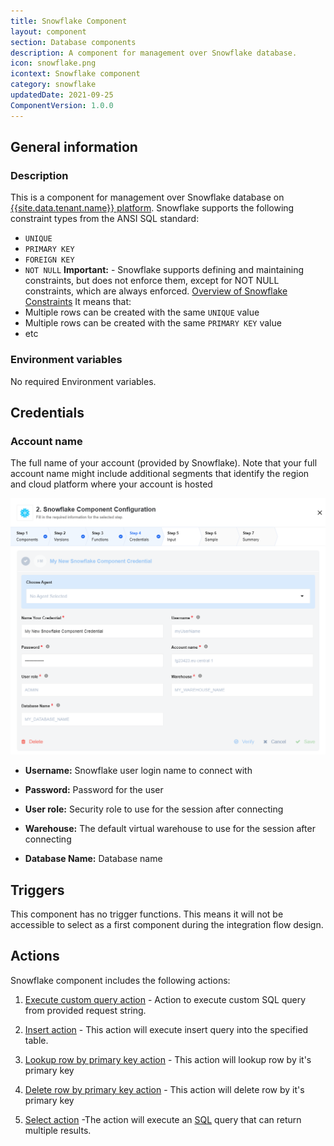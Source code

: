 ```yaml
---
title: Snowflake Component
layout: component
section: Database components
description: A component for management over Snowflake database.
icon: snowflake.png
icontext: Snowflake component
category: snowflake
updatedDate: 2021-09-25
ComponentVersion: 1.0.0
---
```


## General information

### Description

This is a component for management over Snowflake database on [{{site.data.tenant.name}} platform](http://www.{{site.data.tenant.name}}).
Snowflake supports the following constraint types from the ANSI SQL standard:
 - `UNIQUE`
 - `PRIMARY KEY`
 - `FOREIGN KEY`
 - `NOT NULL`
**Important:** - Snowflake supports defining and maintaining constraints, but does not enforce them, except for NOT NULL constraints, which are always enforced. [Overview of Snowflake Constraints](https://docs.snowflake.com/en/sql-reference/constraints-overview.html)
It means that:
  - Multiple rows can be created with the same `UNIQUE` value
  - Multiple rows can be created with the same `PRIMARY KEY` value
  - etc

### Environment variables

No required Environment variables.

## Credentials

### Account name

The full name of your account (provided by Snowflake). Note that your full account name might include additional segments that identify the region and cloud platform where your account is hosted

![Credentials](img/credentials.png)

* **Username:** Snowflake user login name to connect with

* **Password:** Password for the user

* **User role:** Security role to use for the session after connecting

* **Warehouse:** The default virtual warehouse to use for the session after connecting

* **Database Name:** Database name

## Triggers

This component has no trigger functions. This means it will not be accessible to
select as a first component during the integration flow design.

## Actions

Snowflake component includes the following actions:

1. [Execute custom query action](/components/snowflake/actions.html#execute-custom-query-action) - Action to execute custom SQL query from provided request string.

2. [Insert action](/components/snowflake/actions.html#insert-action) - This action will execute insert query into the specified table.

3. [Lookup row by primary key action](/components/snowflake/actions.html#lookup-row-by-primary-key-action) - This action will lookup row by it's primary key

4. [Delete row by primary key action](/components/snowflake/actions.html#delete-row-by-primary-key-action) - This action will delete row by it's primary key

5. [Select action](/components/snowflake/actions.html#select-action) -The action will execute an [SQL](https://en.wikipedia.org/wiki/SQL "SQL") query that can return multiple results.
